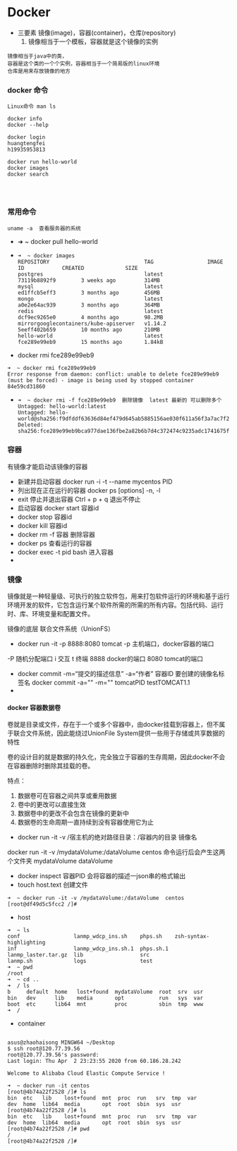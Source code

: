 # Docker

* 三要素 镜像(image)，容器(container)，仓库(repository)
  1. 镜像相当于一个模板，容器就是这个镜像的实例

```
镜像相当于java中的类，
容器是这个类的一个个实例，容器相当于一个简易版的linux环境
仓库是用来存放镜像的地方
```

### docker 命令

```
Linux命令 man ls 

docker info
docker --help

docker login
huangtengfei
h19935953813

docker run hello-world
docker images
docker search




```

### 常用命令

```
uname -a  查看服务器的系统

```



* ➜  ~ docker pull hello-world

* ```
  ➜  ~ docker images
  REPOSITORY                              TAG                 IMAGE ID            CREATED             SIZE
  postgres                                latest              73119b8892f9        3 weeks ago         314MB
  mysql                                   latest              ed1ffcb5eff3        3 months ago        456MB
  mongo                                   latest              a0e2e64ac939        3 months ago        364MB
  redis                                   latest              dcf9ec9265e0        4 months ago        98.2MB
  mirrorgooglecontainers/kube-apiserver   v1.14.2             5eeff402b659        10 months ago       210MB
  hello-world                             latest              fce289e99eb9        15 months ago       1.84kB
  
  ```

* docker rmi fce289e99eb9

```
➜  ~ docker rmi fce289e99eb9
Error response from daemon: conflict: unable to delete fce289e99eb9 (must be forced) - image is being used by stopped container 84e59cd31860
```

* ```
  ➜  ~ docker rmi -f fce289e99eb9  删除镜像  latest 最新的 可以删除多个
  Untagged: hello-world:latest
  Untagged: hello-world@sha256:f9dfddf63636d84ef479d645ab5885156ae030f611a56f3a7ac7f2fdd86d7e4e
  Deleted: sha256:fce289e99eb9bca977dae136fbe2a82b6b7d4c372474c9235adc1741675f587e
  
  ```

### 容器

有镜像才能启动该镜像的容器

* 新建并启动容器 docker run -i -t --name mycentos PID
* 列出现在正在运行的容器 docker ps [options] -n, -l
* exit  停止并退出容器  Ctrl + p + q 退出不停止
* 启动容器 docker start 容器id
* docker stop 容器id
* docker kill 容器id
* docker rm -f 容器  删除容器
* docker ps 查看运行的容器
* docker exec -t pid bash   进入容器
* 

### 镜像

镜像就是一种轻量级、可执行的独立软件包，用来打包软件运行的环境和基于运行环境开发的软件，它包含运行某个软件所需的所需的所有内容。包括代码、运行时、库、环境变量和配置文件。

镜像的底层 联合文件系统（UnionFS）

* docker  run -it -p 8888:8080  tomcat   -p 主机端口，docker容器的端口

-P 随机分配端口   i 交互  t 终端    8888 docker的端口  8080 tomcat的端口



* docker commit -m=“提交的描述信息” -a=“作者” 容器ID  要创建的镜像名标签名  docker commit -a="" -m="" tomcatPID testTOMCAT1.1
* 

#### docker  容器数据卷

卷就是目录或文件，存在于一个或多个容器中，由docker挂载到容器上，但不属于联合文件系统，因此能绕过UnionFile System提供一些用于存储或共享数据的特性

卷的设计目的就是数据的持久化，完全独立于容器的生存周期，因此docker不会在容器删除时删除其挂载的卷。

特点：

1. 数据卷可在容器之间共享或重用数据
2. 卷中的更改可以直接生效
3. 数据卷中的更改不会包含在镜像的更新中
4. 数据卷的生命周期一直持续到没有容器使用它为止 

* docker run -it  -v /宿主机的绝对路径目录：/容器内的目录  镜像名 

docker run  -it  -v  /mydataVolume:/dataVolume  centos   命令运行后会产生这两个文件夹 mydataVolume dataVolume  

* docker inspect  容器PID  会将容器的描述一json串的格式输出
* touch host.text 创建文件

```
➜  ~ docker run -it -v /mydataVolume:/dataVolume  centos
[root@df49d5c5fcc2 /]#

```

* host

```
➜  ~ ls
conf                 lanmp_wdcp_ins.sh    phps.sh    zsh-syntax-highlighting
inf                  lanmp_wdcp_ins.sh.1  phps.sh.1
lanmp_laster.tar.gz  lib                  src
lanmp.sh             logs                 test
➜  ~ pwd
/root
➜  ~ cd ..
➜  / ls
b     default  home   lost+found  mydataVolume  root  srv  usr
bin   dev      lib    media       opt           run   sys  var
boot  etc      lib64  mnt         proc          sbin  tmp  www
➜  /

```

* container

```

asus@zhaohaisong MINGW64 ~/Desktop
$ ssh root@120.77.39.56
root@120.77.39.56's password:
Last login: Thu Apr  2 23:23:55 2020 from 60.186.28.242

Welcome to Alibaba Cloud Elastic Compute Service !

➜  ~ docker run -it centos
[root@4b74a22f2528 /]# ls
bin  etc   lib    lost+found  mnt  proc  run   srv  tmp  var
dev  home  lib64  media       opt  root  sbin  sys  usr
[root@4b74a22f2528 /]# ls
bin  etc   lib    lost+found  mnt  proc  run   srv  tmp  var
dev  home  lib64  media       opt  root  sbin  sys  usr
[root@4b74a22f2528 /]# pwd
/
[root@4b74a22f2528 /]#

```

